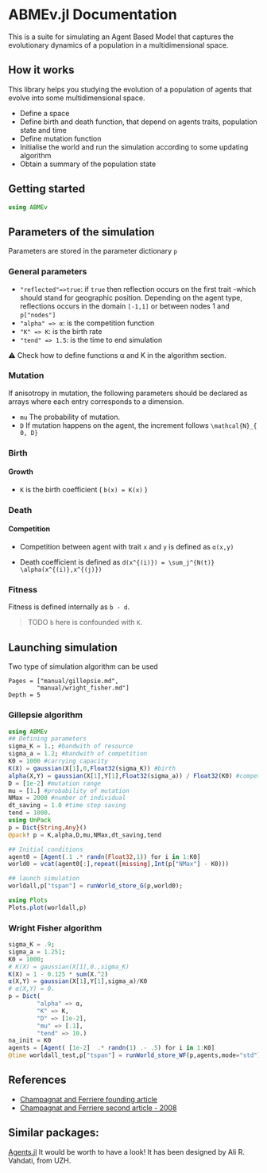 # ABMEv.jl Documentation

This is a suite for simulating an Agent Based Model that captures the evolutionary dynamics of a population in a multidimensional space.

## How it works
This library helps you studying the evolution of a population of agents that evolve into some multidimensional space.

- Define a space
- Define birth and death function, that depend on agents traits, population state and time
- Define mutation function
- Initialise the world and run the simulation according to some updating algorithm
- Obtain a summary of the population state



## Getting started
```julia
using ABMEv
```

## Parameters of the simulation
Parameters are stored in the parameter dictionary `p`
### General parameters
- ```"reflected"=>true```: if ```true``` then reflection occurs on the first trait -which should stand for geographic position. Depending on the agent type, reflections occurs in the domain `` [-1,1] `` or between nodes 1 and `p["nodes"]`
- ```"alpha" => α```: is the competition function
- ```"K" => K```: is the birth rate
- ```"tend" => 1.5```: is the time to end simulation

:warning: Check how to define functions α and K in the algorithm section.
### Mutation
If anisotropy in mutation, the following parameters should be declared as arrays where each entry corresponds to a dimension.
- ```mu``` The probability of mutation.
- ```D``` If mutation happens on the agent, the increment follows ``\mathcal{N}_{ 0, D}``
### Birth
#### Growth
- ```K``` is the birth coefficient ( ``b(x) = K(x)`` )
### Death
#### Competition
- Competition between agent with trait ```x``` and ```y``` is defined as
```α(x,y)```

- Death coefficient is defined as ``d(x^{(i)}) = \sum_j^{N(t)} \alpha(x^{(i)},x^{(j)})``

### Fitness
Fitness is defined internally as ```b - d```.
> TODO ```b``` here is confounded with ```K```.


## Launching simulation
Two type of simulation algorithm can be used
```@contents
Pages = ["manual/gillepsie.md",
        "manual/wright_fisher.md"]
Depth = 5
```
### Gillepsie algorithm

```julia
using ABMEv
## Defining parameters
sigma_K = 1.; #bandwith of resource
sigma_a = 1.2; #bandwith of competition
K0 = 1000 #carrying capacity
K(X) = gaussian(X[1],0,Float32(sigma_K)) #birth
alpha(X,Y) = gaussian(X[1],Y[1],Float32(sigma_a)) / Float32(K0) #competition
D = [1e-2] #mutation range
mu = [1.] #probability of mutation
NMax = 2000 #number of individual
dt_saving = 1.0 #time step saving
tend = 1000.
using UnPack
p = Dict{String,Any}()
@pack! p = K,alpha,D,mu,NMax,dt_saving,tend

## Initial conditions
agent0 = [Agent(.1 .* randn(Float32,1)) for i in 1:K0]
world0 = vcat(agent0[:],repeat([missing],Int(p["NMax"] - K0)))

## launch simulation
worldall,p["tspan"] = runWorld_store_G(p,world0);

using Plots
Plots.plot(worldall,p)
```


### Wright Fisher algorithm
```julia
sigma_K = .9;
sigma_a = 1.251;
K0 = 1000;
# K(X) = gaussian(X[1],0.,sigma_K)
K(X) = 1 - 0.125 * sum(X.^2)
α(X,Y) = gaussian(X[1],Y[1],sigma_a)/K0
# α(X,Y) = 0.
p = Dict(
        "alpha" => α,
        "K" => K,
        "D" => [1e-2],
        "mu" => [.1],
        "tend" => 10.)
na_init = K0
agents = [Agent( [1e-2]  .* randn(1) .- .5) for i in 1:K0]
@time worldall_test,p["tspan"] = runWorld_store_WF(p,agents,mode="std");
```




## References
- [Champagnat and Ferriere founding article](https://linkinghub.elsevier.com/retrieve/pii/S0040580905001632)
- [Champagnat and Ferriere second article - 2008](https://www.tandfonline.com/doi/full/10.1080/15326340802437710)

## Similar packages:
[Agents.jl](https://juliadynamics.github.io/Agents.jl/) It would be worth to have a look! It has been designed by Ali R. Vahdati, from UZH.
